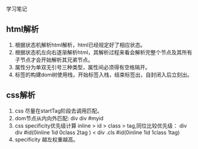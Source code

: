 学习笔记
## html解析
1. 根据状态机解析html解析，html已经规定好了相应状态。
2. 根据状态机左向右逐渐解析html，其解析过程来看会解析完整个节点及其所有子节点才会开始解析其兄弟节点。
3. 属性分为单双无引号三种类型，属性间必须得有空格隔开。
4. 标签的构建dom树使用栈，开始标签入栈，结束标签出，自封闭入后立刻出。
## css解析
1. css 尽量在startTag阶段去调用匹配。
2. dom节点从内向外匹配: div div #myid
3. css specificity优先级计算 inline > id > class > tag,同位比较优先级： div div #id(0inline 1id 0class 2tag )  < div .cls #id(0inline 1id 1class 1tag)
4. specificity 越左权重越高。